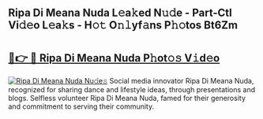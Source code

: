 ## Ripa Di Meana Nuda L𝚎a𝚔ed N𝚞𝚍e - Part-CtI Vi𝚍𝚎o L𝚎a𝚔s - H𝚘𝚝 O𝚗𝚕yf𝚊ns P𝚑𝚘tos Bt6Zm

# <h2><a href="http://kf1g2g.oniu.top/?m=Ripa+Di+Meana+Nuda">🔗👉 🔴 Ripa Di Meana Nuda P𝚑ot𝚘𝚜 V𝚒d𝚎o</a></h2>

[![Ripa Di Meana Nuda Nu𝚍e𝚜](https://i.imgur.com/0qMVB7G.gif)](http://kf1g2g.oniu.top/?m=Ripa+Di+Meana+Nuda)
Social media innovator Ripa Di Meana Nuda, recognized for sharing dance and lifestyle ideas, through presentations and blogs. Selfless volunteer Ripa Di Meana Nuda, famed for their generosity and commitment to serving their community.  
